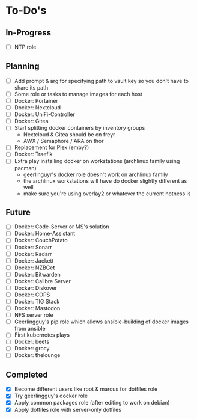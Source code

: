 To-Do's
=======

In-Progress
-----------

- [ ] NTP role

Planning
--------

- [ ] Add prompt & arg for specifying path to vault key so you don't have to share its path
- [ ] Some role or tasks to manage images for each host
- [ ] Docker: Portainer
- [ ] Docker: Nextcloud
- [ ] Docker: UniFi-Controller
- [ ] Docker: Gitea
- [ ] Start splitting docker containers by inventory groups
    - Nextcloud & Gitea should be on freyr
    - AWX / Semaphore / ARA on thor
- [ ] Replacement for Plex (emby?)
- [ ] Docker: Traefik
- [ ] Extra play installing docker on workstations (archlinux family using pacman)
    - geerlinguyr's docker role doesn't work on archlinux family
    - the archlinux workstations will have do docker slightly different as well
    - make sure you're using overlay2 or whatever the current hotness is

Future
------

- [ ] Docker: Code-Server or MS's solution
- [ ] Docker: Home-Assistant
- [ ] Docker: CouchPotato
- [ ] Docker: Sonarr
- [ ] Docker: Radarr
- [ ] Docker: Jackett
- [ ] Docker: NZBGet
- [ ] Docker: Bitwarden
- [ ] Docker: Calibre Server
- [ ] Docker: Diskover
- [ ] Docker: COPS
- [ ] Docker: TIG Stack
- [ ] Docker: Mastodon
- [ ] NFS server role
- [ ] Geerlingguy's pip role which allows ansible-building of docker images from ansible
- [ ] First kubernetes plays
- [ ] Docker: beets
- [ ] Docker: grocy
- [ ] Docker: thelounge

Completed
---------

- [x] Become different users like root & marcus for dotfiles role
- [x] Try geerlingguy's docker role
- [x] Apply common packages role (after editing to work on debian)
- [x] Apply dotfiles role with server-only dotfiles